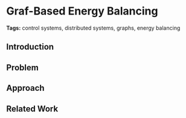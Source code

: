 # Graf-Based Energy Balancing

**Tags:** control systems, distributed systems, graphs, energy balancing

## Introduction

## Problem

## Approach

## Related Work

